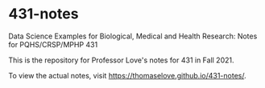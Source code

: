 # 431-notes

Data Science Examples for Biological, Medical and Health Research: Notes for PQHS/CRSP/MPHP 431

This is the repository for Professor Love's notes for 431 in Fall 2021.

To view the actual notes, visit https://thomaselove.github.io/431-notes/.
